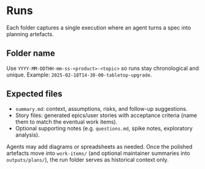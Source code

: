 # Runs

Each folder captures a single execution where an agent turns a spec into planning artefacts.

## Folder name
Use `YYYY-MM-DDTHH-mm-ss-<product>-<topic>` so runs stay chronological and unique. Example: `2025-02-18T14-30-00-tabletop-upgrade`.

## Expected files
- `summary.md`: context, assumptions, risks, and follow-up suggestions.
- Story files: generated epics/user stories with acceptance criteria (name them to match the eventual work items).
- Optional supporting notes (e.g. `questions.md`, spike notes, exploratory analysis).

Agents may add diagrams or spreadsheets as needed. Once the polished artefacts move into `work-items/` (and optional maintainer summaries into `outputs/plans/`), the run folder serves as historical context only.
